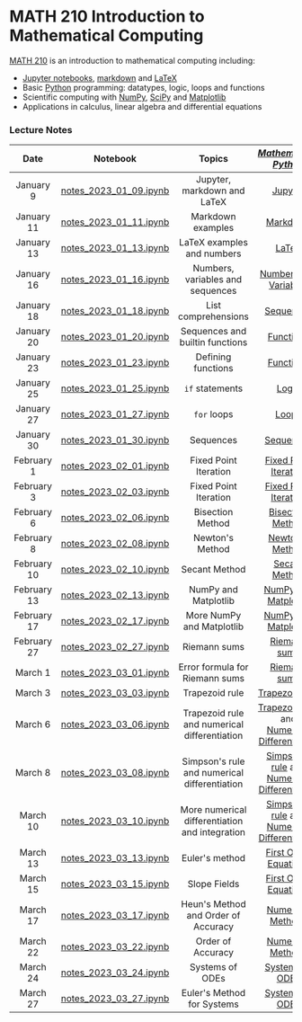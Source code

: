 # MATH 210 Introduction to Mathematical Computing

[MATH 210](https://courses.students.ubc.ca/cs/courseschedule?pname=subjarea&tname=subj-course&dept=MATH&course=210) is an introduction to mathematical computing including:

* [Jupyter notebooks](http://jupyter.org/), [markdown](https://en.wikipedia.org/wiki/Markdown) and [LaTeX](https://en.wikibooks.org/wiki/LaTeX/Mathematics)
* Basic [Python](https://www.python.org/) programming: datatypes, logic, loops and functions
* Scientific computing with [NumPy](http://www.numpy.org/), [SciPy](https://scipy.org/) and [Matplotlib](https://matplotlib.org/)
* Applications in calculus, linear algebra and differential equations

### Lecture Notes

| Date | Notebook | Topics | [*Mathematical Python*](https://patrickwalls.github.io/mathematicalpython) |
| :---: | :---: | :---: | :---: |
| January 9 | [notes_2023_01_09.ipynb](notes_2023_01_09.ipynb) | Jupyter, markdown and LaTeX | [Jupyter](https://patrickwalls.github.io/mathematicalpython/jupyter/notebook/) |
| January 11 | [notes_2023_01_11.ipynb](notes_2023_01_11.ipynb) | Markdown examples | [Markdown](https://patrickwalls.github.io/mathematicalpython/jupyter/markdown/) |
| January 13 | [notes_2023_01_13.ipynb](notes_2023_01_13.ipynb) | LaTeX examples and numbers | [LaTeX](https://patrickwalls.github.io/mathematicalpython/jupyter/latex/) |
| January 16 | [notes_2023_01_16.ipynb](notes_2023_01_16.ipynb) | Numbers, variables and sequences | [Numbers](https://patrickwalls.github.io/mathematicalpython/python/numbers/) and [Variables](https://patrickwalls.github.io/mathematicalpython/python/variables/) |
| January 18 | [notes_2023_01_18.ipynb](notes_2023_01_18.ipynb) | List comprehensions | [Sequences](https://patrickwalls.github.io/mathematicalpython/python/sequences/) |
| January 20 | [notes_2023_01_20.ipynb](notes_2023_01_20.ipynb) | Sequences and builtin functions | [Functions](https://patrickwalls.github.io/mathematicalpython/python/functions/) |
| January 23 | [notes_2023_01_23.ipynb](notes_2023_01_23.ipynb) | Defining functions | [Functions](https://patrickwalls.github.io/mathematicalpython/python/functions/) |
| January 25 | [notes_2023_01_25.ipynb](notes_2023_01_25.ipynb) | `if` statements | [Logic](https://patrickwalls.github.io/mathematicalpython/python/logic/) |
| January 27 | [notes_2023_01_27.ipynb](notes_2023_01_27.ipynb) | `for` loops | [Loops](https://patrickwalls.github.io/mathematicalpython/python/loops/) |
| January 30 | [notes_2023_01_30.ipynb](notes_2023_01_30.ipynb) | Sequences | [Sequences](https://en.wikipedia.org/wiki/Sequence) |
| February 1 | [notes_2023_02_01.ipynb](notes_2023_02_01.ipynb) | Fixed Point Iteration | [Fixed Point Iteration](https://en.wikipedia.org/wiki/Fixed-point_iteration) |
| February 3 | [notes_2023_02_03.ipynb](notes_2023_02_03.ipynb) | Fixed Point Iteration | [Fixed Point Iteration](https://en.wikipedia.org/wiki/Fixed-point_iteration) |
| February 6 | [notes_2023_02_06.ipynb](notes_2023_02_06.ipynb) | Bisection Method | [Bisection Method](https://patrickwalls.github.io/mathematicalpython/root-finding/bisection/) |
| February 8 | [notes_2023_02_08.ipynb](notes_2023_02_08.ipynb) | Newton's Method | [Newton's Method](https://patrickwalls.github.io/mathematicalpython/root-finding/newton/) |
| February 10 | [notes_2023_02_10.ipynb](notes_2023_02_10.ipynb) | Secant Method | [Secant Method](https://patrickwalls.github.io/mathematicalpython/root-finding/secant/) |
| February 13 | [notes_2023_02_13.ipynb](notes_2023_02_13.ipynb) | NumPy and Matplotlib | [NumPy](https://patrickwalls.github.io/mathematicalpython/scipy/numpy/) and [Matplotlib](https://patrickwalls.github.io/mathematicalpython/scipy/matplotlib/) |
| February 17 | [notes_2023_02_17.ipynb](notes_2023_02_17.ipynb) | More NumPy and Matplotlib | [NumPy](https://patrickwalls.github.io/mathematicalpython/scipy/numpy/) and [Matplotlib](https://patrickwalls.github.io/mathematicalpython/scipy/matplotlib/) |
| February 27 | [notes_2023_02_27.ipynb](notes_2023_02_27.ipynb) | Riemann sums | [Riemann sums](https://patrickwalls.github.io/mathematicalpython/integration/riemann-sums/) |
| March 1 | [notes_2023_03_01.ipynb](notes_2023_03_01.ipynb) | Error formula for Riemann sums | [Riemann sums](https://patrickwalls.github.io/mathematicalpython/integration/riemann-sums/) |
| March 3 | [notes_2023_03_03.ipynb](notes_2023_03_03.ipynb) | Trapezoid rule | [Trapezoid rule](https://patrickwalls.github.io/mathematicalpython/integration/trapezoid-rule/) |
| March 6 | [notes_2023_03_06.ipynb](notes_2023_03_06.ipynb) | Trapezoid rule and numerical differentiation | [Trapezoid rule](https://patrickwalls.github.io/mathematicalpython/integration/trapezoid-rule/) and [Numerical Differentiation](https://patrickwalls.github.io/mathematicalpython/differentiation/differentiation/) |
| March 8 | [notes_2023_03_08.ipynb](notes_2023_03_08.ipynb) | Simpson's rule and numerical differentiation | [Simpson's rule](https://patrickwalls.github.io/mathematicalpython/integration/simpsons-rule/) and [Numerical Differentiation](https://patrickwalls.github.io/mathematicalpython/differentiation/differentiation/) |
| March 10 | [notes_2023_03_10.ipynb](notes_2023_03_10.ipynb) | More numerical differentiation and integration | [Simpson's rule](https://patrickwalls.github.io/mathematicalpython/integration/simpsons-rule/) and [Numerical Differentiation](https://patrickwalls.github.io/mathematicalpython/differentiation/differentiation/) |
| March 13 | [notes_2023_03_13.ipynb](notes_2023_03_13.ipynb) | Euler's method | [First Order Equations](https://patrickwalls.github.io/mathematicalpython/differential-equations/first-order/) |
| March 15 | [notes_2023_03_15.ipynb](notes_2023_03_15.ipynb) | Slope Fields | [First Order Equations](https://patrickwalls.github.io/mathematicalpython/differential-equations/first-order/) |
| March 17 | [notes_2023_03_17.ipynb](notes_2023_03_17.ipynb) | Heun's Method and Order of Accuracy | [Numerical Methods](https://patrickwalls.github.io/mathematicalpython/differential-equations/numerical-methods/) |
| March 22 | [notes_2023_03_22.ipynb](notes_2023_03_22.ipynb) | Order of Accuracy | [Numerical Methods](https://patrickwalls.github.io/mathematicalpython/differential-equations/numerical-methods/) |
| March 24 | [notes_2023_03_24.ipynb](notes_2023_03_24.ipynb) | Systems of ODEs | [Systems of ODEs](https://patrickwalls.github.io/mathematicalpython/differential-equations/systems/) |
| March 27 | [notes_2023_03_27.ipynb](notes_2023_03_27.ipynb) | Euler's Method for Systems | [Systems of ODEs](https://patrickwalls.github.io/mathematicalpython/differential-equations/systems/) |
